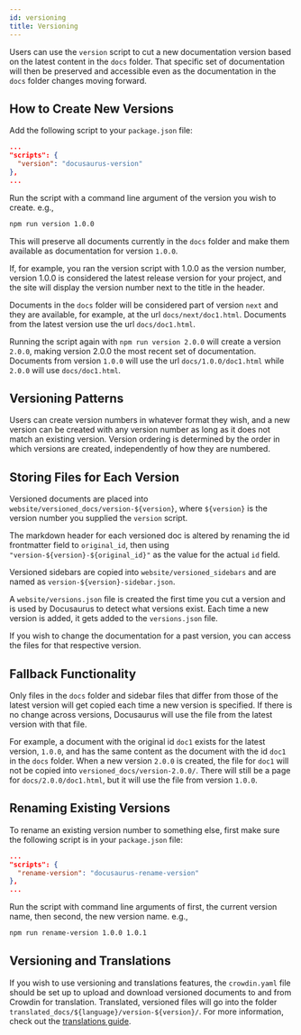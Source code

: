 ```yaml
---
id: versioning
title: Versioning
---
```


Users can use the `version` script to cut a new documentation version based on the latest content in the `docs` folder. That specific set of documentation will then be preserved and accessible even as the documentation in the `docs` folder changes moving forward.

## How to Create New Versions

Add the following script to your `package.json` file:

```json
...
"scripts": {
  "version": "docusaurus-version"
},
...
```

Run the script with a command line argument of the version you wish to create. e.g.,

```bash
npm run version 1.0.0
```

This will preserve all documents currently in the `docs` folder and make them available as documentation for version `1.0.0`.

If, for example, you ran the version script with 1.0.0 as the version number, version 1.0.0 is considered the latest release version for your project, and the site will display the version number next to the title in the header.

Documents in the `docs` folder will be considered part of version `next` and they are available, for example, at the url `docs/next/doc1.html`. Documents from the latest version use the url `docs/doc1.html`.

Running the script again with `npm run version 2.0.0` will create a version `2.0.0`, making version 2.0.0 the most recent set of documentation. Documents from version `1.0.0` will use the url `docs/1.0.0/doc1.html` while `2.0.0` will use `docs/doc1.html`.


## Versioning Patterns

Users can create version numbers in whatever format they wish, and a new version can be created with any version number as long as it does not match an existing version. Version ordering is determined by the order in which versions are created, independently of how they are numbered.

## Storing Files for Each Version

Versioned documents are placed into `website/versioned_docs/version-${version}`, where `${version}` is the version number you supplied the `version` script. 

The markdown header for each versioned doc is altered by renaming the id frontmatter field to `original_id`, then using `"version-${version}-${original_id}"` as the value for the actual `id` field.

Versioned sidebars are copied into `website/versioned_sidebars` and are named as `version-${version}-sidebar.json`. 

A `website/versions.json` file is created the first time you cut a version and is used by Docusaurus to detect what versions exist. Each time a new version is added, it gets added to the `versions.json` file. 

If you wish to change the documentation for a past version, you can access the files for that respective version. 

## Fallback Functionality

Only files in the `docs` folder and sidebar files that differ from those of the latest version will get copied each time a new version is specified. If there is no change across versions, Docusaurus will use the file from the latest version with that file.

For example, a document with the original id `doc1` exists for the latest version, `1.0.0`, and has the same content as the document with the id `doc1` in the `docs` folder. When a new version `2.0.0` is created, the file for `doc1` will not be copied into `versioned_docs/version-2.0.0/`. There will still be a page for `docs/2.0.0/doc1.html`, but it will use the file from version `1.0.0`.

## Renaming Existing Versions

To rename an existing version number to something else, first make sure the following script is in your `package.json` file:

```json
...
"scripts": {
  "rename-version": "docusaurus-rename-version"
},
...
```

Run the script with command line arguments of first, the current version name, then second, the new version name. e.g.,

```bash
npm run rename-version 1.0.0 1.0.1
```

## Versioning and Translations

If you wish to use versioning and translations features, the `crowdin.yaml` file should be set up to upload and download versioned documents to and from Crowdin for translation. Translated, versioned files will go into the folder `translated_docs/${language}/version-${version}/`. For more information, check out the [translations guide](translation.md).
